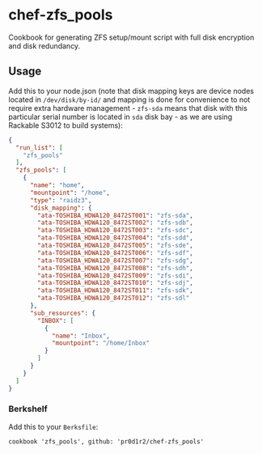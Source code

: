# chef-zfs_pools

Cookbook for generating ZFS setup/mount script with full disk
encryption and disk redundancy.

## Usage

Add this to your node.json (note that disk mapping keys are device nodes
located in `/dev/disk/by-id/` and mapping is done for convenience to not
require extra hardware management - `zfs-sda` means that disk with this
particular serial number is located in `sda` disk bay - as we are using
Rackable S3012 to build systems):

```json
{
  "run_list": [
    "zfs_pools"
  ],
  "zfs_pools": [
    {
      "name": "home",
      "mountpoint": "/home",
      "type": "raidz3",
      "disk_mapping": {
        "ata-TOSHIBA_HDWA120_8472ST001": "zfs-sda",
        "ata-TOSHIBA_HDWA120_8472ST002": "zfs-sdb",
        "ata-TOSHIBA_HDWA120_8472ST003": "zfs-sdc",
        "ata-TOSHIBA_HDWA120_8472ST004": "zfs-sdd",
        "ata-TOSHIBA_HDWA120_8472ST005": "zfs-sde",
        "ata-TOSHIBA_HDWA120_8472ST006": "zfs-sdf",
        "ata-TOSHIBA_HDWA120_8472ST007": "zfs-sdg",
        "ata-TOSHIBA_HDWA120_8472ST008": "zfs-sdh",
        "ata-TOSHIBA_HDWA120_8472ST009": "zfs-sdi",
        "ata-TOSHIBA_HDWA120_8472ST010": "zfs-sdj",
        "ata-TOSHIBA_HDWA120_8472ST011": "zfs-sdk",
        "ata-TOSHIBA_HDWA120_8472ST012": "zfs-sdl"
      },
      "sub_resources": {
        "INBOX": [
          {
            "name": "Inbox",
            "mountpoint": "/home/Inbox"
          }
        ]
      }
    }
  ]
}
```

### Berkshelf

Add this to your `Berksfile`:

```
cookbook 'zfs_pools', github: 'pr0d1r2/chef-zfs_pools'
```
